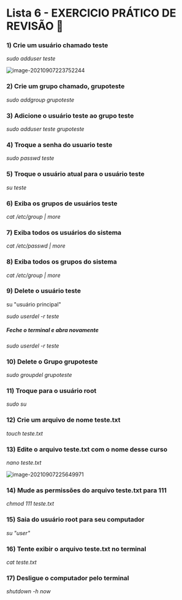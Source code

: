 # Lista 6 - EXERCICIO PRÁTICO DE REVISÃO :notebook:



### 1) Crie um usuário chamado teste

_sudo adduser teste_

![image-20210907223752244](C:\Users\Tiago\AppData\Roaming\Typora\typora-user-images\image-20210907223752244.png)



### 2) Crie um grupo chamado, grupoteste

_sudo addgroup grupoteste_



### 3) Adicione o usuário teste ao grupo teste
_sudo adduser teste grupoteste_



### 4) Troque a senha do usuario teste

_sudo passwd teste_



### 5) Troque o usuário atual para o usuário teste

_su teste_



### 6) Exiba os grupos de usuários teste

_cat /etc/group | more_



### 7) Exiba todos os usuários do sistema

_cat /etc/passwd | more_



### 8) Exiba todos os grupos do sistema

_cat /etc/group | more_



### 9) Delete o usuário teste

su "usuário principal"

_sudo userdel -r teste_

##### Feche o terminal e abra novamente

_sudo userdel -r teste_



### 10) Delete o Grupo grupoteste

_sudo groupdel grupoteste_



### 11) Troque para o usuário root

_sudo su_



### 12) Crie um arquivo de nome teste.txt

_touch teste.txt_



### 13) Edite o arquivo teste.txt com o nome desse curso 

_nano teste.txt_

![image-20210907225649971](C:\Users\Tiago\AppData\Roaming\Typora\typora-user-images\image-20210907225649971.png)





### 14) Mude as permissões do arquivo teste.txt para 111

_chmod 111 teste.txt_



### 15) Saia do usuário root para seu computador

_su "user"_



### 16) Tente exibir o arquivo teste.txt no terminal

_cat teste.txt_



### 17) Desligue o computador pelo terminal

_shutdown -h now_

